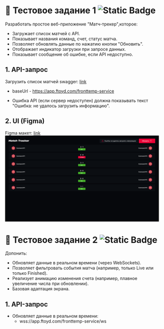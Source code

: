 # 🚀 Тестовое задание 1  ![Static Badge](https://img.shields.io/badge/Done-93e67c?logo=checkmarx)
Разработать простое веб-приложение "Матч-трекер",которое:
  * Загружает список матчей с API.
  * Показывает названия команд, счет, статус матча.
  * Позволяет обновлять данные по нажатию кнопки "Обновить".
  * Отображает индикатор загрузки при запросе данных.
  * Показывает сообщение об ошибке, если API недоступно.

## 1. API-запрос
Загрузить список матчей
swagger: [link](/docs/swagger.yaml)

 * baseUrl - https://app.ftoyd.com/fronttemp-service

 * Ошибка API (если сервер недоступен) должна показывать текст "Ошибка: не удалось загрузить информацию".
## 2. UI (Figma)
Figma макет: [link](https://www.figma.com/design/W16WfB86EgqtcuuqLCYjgF/Test-assignment?node-id=113-741&t=hBEv4NU9JHRNcUKm-4)
![reference png](/docs/ref.png)

# 🚀 Тестовое задание 2 ![Static Badge](https://img.shields.io/badge/%E2%AC%9C%20-TBD-ed3939)
Допонить:
 * Обновляет данные в реальном времени (через WebSockets).
 * Позволяет фильтровать события матча (например, только Live или только Finished).
 * Реализует анимацию изменения счета (например, плавное увеличение числа при обновлении).
 * Базовая адаптация экрана.

## 1. API-запрос
* Обновляет данные в реальном времени:
  * wss://app.ftoyd.com/fronttemp-service/ws
